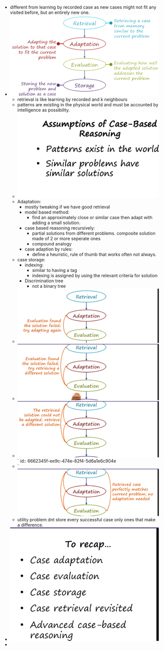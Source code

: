 - different from learning by recorded case as new cases might not fit any visited before, but an entirely new one.
- ![image.png](../assets/image_1717536948207_0.png)
	- retrieval is like learning by recorded and k neighbours
	- patterns are existing in the physical world and must be accounted by intelligence as possibility.
	- ![image.png](../assets/image_1717537114765_0.png)
	- Adaptation:
		- mostly tweaking if we have good retrieval
		- model based method:
			- find an approximately close or similar case then adapt with adding a small solution.
		- case based reasoning recursively:
			- partial solutions from different problems. composite solution made of 2 or more seperate ones
			- compound analogy
		- case adaption by rules:
			- define a heuristic, rule of thumb that works often not always.
	- case storage:
		- indexing:
			- similar to having a tag
			- indexing is assigned by using the relevant criteria for solution
		- Discrimination tree
			- not a binary tree
	- ![image.png](../assets/image_1717711947745_0.png)
	- ![image.png](../assets/image_1717711965476_0.png)
	- ![image.png](../assets/image_1717711981713_0.png)`
	  id:: 6662345f-ee9c-474e-82f4-5d6a1e6c904e
	- ` ![image.png](../assets/image_1717712044487_0.png)
	- utility problem dnt store every successful case only ones that make a difference.
- ![image.png](../assets/image_1717712285985_0.png)
-